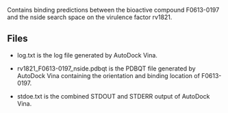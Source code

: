 Contains binding predictions between the bioactive compound F0613-0197 and the nside search space on the virulence factor rv1821.

## Files

- log.txt is the log file generated by AutoDock Vina.

- rv1821_F0613-0197_nside.pdbqt is the PDBQT file generated by AutoDock Vina containing the orientation and binding location of F0613-0197.

- stdoe.txt is the combined STDOUT and STDERR output of AutoDock Vina.

